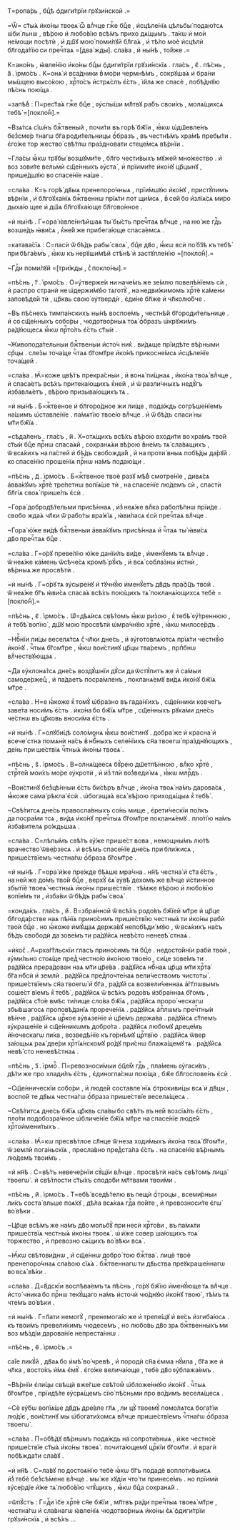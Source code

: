 Т=ропа́рь , бцⷣѣ ѻ҆диги́трїи грꙋзи́нской .=

=Ѿ= ст҃ы́ѧ и҆ко́ны твоеѧ̀ ѽ влⷣчце гжⷭ҇е бцⷣе , и҆сцѣле́нїѧ цѣльбы̀ подаю́тсѧ ѡ҆би́ льнѡ , вѣ́рою и҆ любо́вїю всѣ́мъ прихо дѧ́щымъ . та́кѡ и҆ моѝ не́мощи посѣтѝ , и҆ дш҃ꙋ мою̀ поми́лꙋй бл҃га́ѧ , и҆ тѣ́ло моѐ и҆сцѣлѝ бл҃года́тїю си пречⷭ҇таѧ =[два́ жды]. сла́ва , и҆ ны́нѣ , то́йже .=

К=ано́нъ , ꙗ҆вле́нїю и҆ко́ны бцⷣы ѻ҆диги́трїи грꙋзи́нскїѧ . гла́съ , є҃ . пѣ́снь , а҃ . і҆рмо́съ . К=онѧ̀ и҆ вса́дники в̾ мо́ри чермнѣ́мъ , сокрꙋша́ѧ и҆ бра́ни мы́шцею высо́кою , хрⷭ҇то́съ и҆стрѧ́слъ є҆́сть , і҆и҃лѧ же спасѐ , побѣ́днꙋю пѣ́снь пою́ща .

=запѣ́в̾ : П=рест҃а́ѧ гжⷭ҇е бцⷣе , ᲂу҆слы́ши мл҃твꙋ ра́бъ свои́хъ , молѧ́щихсѧ тебѣ̀ =[покло́н̾].=

~Взѧ́тсѧ сїѡ́нъ бжⷭ҇твеный , почи́ти въ горѣ̀ бж҃їи , ꙗ҆́кѡ ѡ҆дш҃евле́нъ без̾сме́р тнагѡ бг҃а роди́тельницы ѻ҆́бразъ , въ честнѣ́мъ хра́мѣ пребы́ти . є҆го́же тор жество̀ свѣ́тлѡ пра́здновати стеце́мсѧ вѣ́рнїи .

~Гла́сы ꙗ҆́кѡ трꙋбы̀ возшꙋми́те , бл҃го чести́выхъ мꙋже́й мно́жество . и҆ воз зови́те вельмѝ сщ҃е́нныхъ ᲂу҆ста̀ , и҆ прїими́те и҆ко́нꙋ цр҃цынꙋ , прише́дшꙋю во спасе́нїе на́ше .

=сла́ва . К=ъ горѣ̀ дв҃ыѧ пренепоро́чныѧ , прїи́мшꙋю и҆ко́нꙋ , пристꙋ́пимъ вѣ́рнїи , и҆ бл҃гоꙋха́нїѧ бжⷭ҇твеннѡ прїѧ́ти пот щи́мсѧ , в̾ се́й бо и҆злїѧ́сѧ ми́ро дыха́ю щее и҆ дш҃ѧ бл҃гоꙋха́юще бл҃гово́нное .

=и҆ ны́нѣ . Г=ора̀ ꙗ҆вле́ннѣйшаѧ ты̀ бы́сть пречⷭ҇таѧ влⷣчце , на ню́ же гдⷭ҇ь возше́дъ ꙗ҆ви́сѧ , к̾не́й же прибега́юще спаса́емсѧ .

=катава́сїѧ : С=пасѝ ѿ бѣ́дъ рабы̀ своѧ̀ , бцⷣе дв҃о , ꙗ҆́кѡ всѝ по́ бз҃ѣ къ тебѣ̀ при бѣга́емъ , ꙗ҆́кѡ къ нерꙋши́мѣй стѣнѣ̀ и҆ застꙋпле́нїю =[покло́н̾].=

~Гдⷭ҇и поми́лꙋй =[три́жды , с̾ покло́ны].=

=пѣ́снь , г҃ . і҆рмо́съ . О=у҆тверже́и ни наче́мъ же зе́млю повелѣ́нїемъ сѝ , и҆ распро странѝ не ѡ҆держи́мꙋю тѧготꙋ̀ , на недви́жимомъ хрⷭ҇тѐ ка́мени заповѣде́й тѝ , цр҃квь свою̀ ᲂу҆твердѝ , є҆ди́не бл҃же и҆ чл҃колю́бче .

~Въ пѣ́снехъ тимпа́нскихъ ны́нѣ воспое́мъ , честнѣ́й бг҃ороди́тельнице . и҆ со сщ҃е́нныхъ собо́ры , чюдотво́рныѧ тоѧ̀ ѻ҆́бразъ ѡ҆крꙋжи́мъ ра́дꙋющесѧ ꙗ҆́кѡ прⷭ҇то́лъ є҆́сть ст҃ы́и .

~Живопода́тельныи бжⷭ҇твеныи и҆сто́ч ник̾ . ви́дѧще прїидѣ́те вѣ́рными срⷣцы . сле́зы точа́ще чⷭ҇таѧ бг҃омт҃ре и҆ко́нѣ прикосне́мсѧ и҆сцѣле́нїе точа́щей .

=сла́ва . Ꙗ҆́=коже цвѣ́тъ прекра́сныи , и҆ вонѧ̀ пи́щнаѧ , и҆ко́на твоѧ̀ влⷣчце , и҆ спаса́етъ всѣ́хъ притека́ющихъ к̾не́й , и҆ ѿ разли́чныхъ недꙋ́гъ и҆збавлѧ́етъ , вѣ́рою призыва́ющихъ тѧ .

=и҆ ны́нѣ . Б=жⷭ҇твеное и҆ бл҃горо́дное жи ли́ще , пода́ждь согрѣше́нїемъ на́шимъ ѡ҆ставле́нїе . па́мѧтїю твое́ю влⷣчце . и҆ ѿ бѣ́дъ спаси́ ны мт҃и бж҃їѧ .

=сѣда́ленъ . гла́съ , и҃ . Х=отѧ́щихъ всѣ́хъ вѣ́рою входи́ти во хра́мъ тво́й ст҃ы́и бцⷣе прⷭ҇нѡ спаса́ѧй , сохранѧ́ѧи вѣ́рою в̾не́мъ тѧ̀ сла́вѧщихъ , ѿ всѧ́кихъ на па́стей и҆ бѣ́дъ свобожда́й , и҆ на проти́ вныѧ побѣ́ды да́рꙋй . ко спасе́нїю проше́нїѧ прⷭ҇нѡ на́мъ подаю́щи .

=пѣ́снь , д҃ . і҆рмо́съ . Б=жⷭ҇твеное твоѐ разꙋ мѣ́в̾ смотре́нїе , дивѧ́сѧ а҆вва́кꙋмъ хрⷭ҇тѐ тре́петнѡ вопїѧ́ше тѝ , на спасе́нїе лю́демъ сѝ , спастѝ бл҃гі́ѧ своѧ̀ прише́лъ є҆сѝ .

~Гора̀ добродѣ́тельми присѣ́ннаѧ , и҆з̾ неѧ́же влⷣка раболѣ́пнѡ прїи́де . свобо жда́ѧ чл҃ки ѿ рабо́ты вра́жїѧ , ꙗ҆ви́ласѧ є҆сѝ пречⷭ҇таѧ влⷣчце .

~Гора̀ ю҆́же ви́дѣ бжⷭ҇твеныи а҆вва́кꙋмъ присѣ́ннаѧ и҆ чⷭ҇таѧ ты̀ ꙗ҆ви́сѧ дв҃о пречⷭ҇таѧ бцⷣе .

=сла́ва . Г=о́рꙋ преве́лїю ю҆́же данїи́лъ ви́де , и҆менꙋ́емъ тѧ влⷣчце . ѿ неѧ́же ка́мень ѿсѣче́сѧ кромѣ̀ рꙋ́къ , и҆ всѧ̀ собла́зны и҆стнѝ , вѣ́рныѧ же просвѣтѝ .

=и҆ ны́нѣ . Г=о́рꙋ тѧ ᲂу҆сыре́нꙋ и҆ тꙋчнꙋ́ю и҆менꙋ́етъ дв҃дъ пра́ѻ҆ц҃ъ твой . ѿ неѧ́же бг҃ъ ꙗ҆ви́сѧ спаса́ѧ всѣ́хъ пою́щихъ тѧ̀ покланѧ́ющихсѧ тебѐ =[покло́н̾].=

=пѣ́снь , є҃ . і҆рмо́съ . Ѡ҆=дѣѧ́исѧ свѣ́томъ ꙗ҆́кѡ ри́зою , к̾ тебѣ̀ ᲂу҆́треннюю , и҆ тебѣ̀ вопїю̀ , дш҃ꙋ мою̀ просвѣтѝ ѡ҆мра́чнꙋю хрⷭ҇тѐ , ꙗ҆́кѡ милосе́рдъ .

~Нбⷭ҇нїи ли́цы веселѧ́тсѧ с̾ чл҃ки дне́сь , и҆ ᲂу҆готовлѧ́ютсѧ прїѧ́ти честнꙋ́ю и҆ко́нꙋ . чⷭ҇тыѧ бг҃омт҃ре , ꙗ҆́кѡ вои́стинꙋ цр҃цы тва́ремъ , прпⷣбнѡ влⷣчествꙋющаѧ .

~Да ᲂу҆клонѧ́тсѧ дне́сь воздꙋ́шнїи дꙋ́си да ѿстꙋ́питъ же и҆ са́мыи самоде́ржец̾ , и҆ па́даетъ посра́мленъ , покланѧ́емꙋ ви́дѧ и҆ко́нꙋ бж҃їѧ мт҃ре .

=сла́ва . Н=е ꙗ҆́коже к̾ томꙋ̀ ѡ҆бра́зно въ гада́нїихъ , сщ҃е́нники ковче́гъ заве́та носи́мъ є҆́сть . и҆ко́на бо бж҃їѧ мт҃ре , сщ҃е́нныхъ рꙋка́ми дне́сь че́стнѡ въ цр҃ковь вноси́ма є҆́сть .

=и҆ ны́нѣ . Г=олꙋби́цѣ соло́монѧ ꙗ҆́кѡ вои́стинꙋ . добра́ же и҆ красна̀ и҆ всече́ стна помѧнѝ на́съ в̾ нбⷭ҇ныхъ селе́нїихъ сн҃а твоегѡ̀ пра́зднꙋющихъ , де́нь при ше́ствїѧ чⷭ҇тны́ѧ и҆ко́ны твоеѧ̀ .

=пѣ́снь , ѕ҃ . і҆рмо́съ . В=олнѧ́щеесѧ бꙋ́рею дш҃етлѣ́нною , влⷣко хрⷭ҇тѐ , стрⷭ҇те́й мои́хъ мо́ре ᲂу҆кротѝ , и҆ и҆з̾ тлѝ воз̾веди́ мѧ , ꙗ҆́кѡ млрⷭ҇дъ .

~Вои́стинꙋ без̾цѣ́нныи є҆́сть би́сѣръ влⷣчце , и҆ко́на твоѧ̀ на́мъ дарова́сѧ , ꙗ҆́коже сама̀ рѣкла̀ є҆сѝ . ѡ҆богаща́ѧ всѧ̀ вѣ́рою приходѧ́щыѧ к̾ тебѣ̀ .

~Свѣ́титсѧ дне́сь правосла́вныхъ со́нь мище , є҆рети́ческїи по́лкъ да посра́ми тсѧ , ви́дѧ и҆ко́нꙋ пречⷭ҇тыѧ бг҃омт҃ре покланѧ́емꙋ . пло́тїю на́мъ и҆зба́вителѧ ро́ждьшаѧ .

=сла́ва . С=лѣпы́мъ свѣ́тъ ᲂу҆́же прише́ст вова , немощны́мъ лю́тѣ врачество̀ ѿве́рзесѧ . и҆ всѣ́мъ спасе́нїе дне́сь при бли́жисѧ , прише́ствїемъ честна́гѡ ѻ҆́браза бг҃омт҃ре .

=и҆ ны́нѣ . Г=ора̀ и҆́же пре́жде бѣ́ѧше мра́чна . нн҃ѣ честна̀ и҆ ст҃а є҆́сть , на не́й же до́мъ тво́й бцⷣе , верхꙋ̀ є҆ѧ̀ ᲂу҆вѣ́ дехомъ же влⷣчце и҆́стинное збытїѐ твоеѧ̀ честны́ѧ и҆ко́ны прише́ствїе . тѣ́мже вѣ́рою и҆ любо́вїю вопїе́мъ ти , и҆зба́ви ѿ бѣ́дъ рабы̀ своѧ̀ .

=конда́къ . гла́съ , и҃ . В=збра́нной ѿ всѣ́хъ родо́въ бж҃їей мт҃ре и҆ цр҃це бл҃года́рстве наѧ пѣ́нїѧ прино́симъ прише́ствїю честны́ѧ ти и҆ко́ны рабѝ твоѝ бцⷣе . но ꙗ҆́коже и҆мꙋ́щаѧ держа́вꙋ непобѣди́ мꙋю , ѿ всѧ́кихъ на́съ бѣ́дъ свободѝ да зове́мъ ти ра́дꙋйсѧ невѣ́сто неневѣ́ стнаѧ .

=и҆́кос̾ . А҆=рха́гг҃льскїи гласъ прино́симъ тѝ бцⷣе . недосто́йнїи рабѝ твоѝ , ᲂу҆ми́льно стоѧ́ще пред̾ честно́ю и҆ко́ною твое́ю . си́це зове́мъ ти . ра́дꙋйсѧ прера́дован наѧ мт҃и цр҃е́ва . ра́дꙋйсѧ нбⷭ҇наѧ цр҃ца мт҃и хрⷭ҇та̀ бг҃а нб҃сѝ и҆ землѝ . ра́дꙋйсѧ пред̾почте́наѧ вели́чествомъ чистоты̀ . прише́ствїемъ сн҃а твоегѡ̀ и҆ бг҃а , ра́дꙋй сѧ возвели́ченнаѧ а҆́гг҃лѡвымъ соше́ст вїемъ к̾ тебѣ̀ , ра́дꙋйсѧ ѿ всѣ́хъ родо́въ и҆збра́ннаѧ бг҃омъ , ра́дꙋйсѧ ст҃о́е вмѣс ти́лище сло́ва бж҃їѧ , ра́дꙋйсѧ проро́ ческагѡ збы́вшагосѧ проповѣ́данїѧ прорече́нїѧ . ра́дꙋйсѧ а҆пⷭ҇лѡмъ пречⷭ҇тны́и вѣ́нче , ра́дꙋйсѧ црⷭ҇кое ᲂу҆вѧзе́нїе и҆ цр҃е́мъ держа́ва . ра́дꙋйсѧ ст҃лемъ ᲂу҆краше́нїе и҆ сщ҃е́нникѡмъ добро́та . ра́дꙋйсѧ любомꙋ дреце́мъ и҆́ноческагѡ ли́ка , возведѣ́нїе къ го́рнѣмꙋ црⷭ҇твїю . ра́дꙋйсѧ ѿвер за́ющыѧ раѧ̀ две́ри хрⷭ҇тїѧ́нскомꙋ ро́дꙋ при́снѡ блажа́щемꙋ тѧ . ра́дꙋйсѧ невѣ́ сто неневѣ́стнаѧ .

=пѣ́снь , з҃ . і҆рмоⷭ҇ . П=ревозноси́мыи ѻ҆ц҃е́м̾ гдⷭ҇ь , пла́мень ᲂу҆гаси́въ , дѣ́ти же про хлади́лъ є҆́сть , є҆диногла́снѡ пою́ща , бж҃е бл҃гослове́нъ є҆сѝ .

~Сщ҃е́нническїи собо́ри , и҆ люде́й составле́ нїѧ ѻ҆трокиви́цы всѧ̀ и҆ дв҃цы , воспо́й те дв҃ыѧ честна́гѡ ѻ҆́браза прише́ствїе веселѧ́щесѧ .

~Свѣ́титсѧ дне́сь бж҃їѧ цр҃квь сла́вы бо свѣ́тъ въ не́й возсїѧ́лъ є҆́сть , пло́ти подобозра́чное ѡ҆бличе́нїе бж҃їѧ мт҃ре на спасе́нїе люде́й хрⷭ҇тои҆мени́тыхъ .

=сла́ва . Ꙗ҆́=кѡ пресвѣ́тлое сл҃нце ѿ неза ходи́мыхъ и҆ко́на твоѧ̀ бг҃омт҃и , ѿ землѝ пога́ньскїѧ , пресла́вно пред̾ста́ла є҆́сть . на спасе́нїе вѣ́рнымъ лю́демъ твои́мъ .

=и҆ нн҃ѣ . С=вѣ́тъ невече́рнїи сꙋ́щїи влⷣчце . просвѣтѝ на́съ свѣ́томъ лица̀ твоегѡ̀ . и҆ свѣ́тлости ст҃ы́хъ сподо́би мл҃твами твои́ми .

=пѣ́снь , и҃ . і҆рмо́съ . Т=ебѣ̀ вседѣ́телю въ пещѝ ѻ҆́троцы , всеми́рныи ли́къ соста́ вльше поѧ́хꙋ , дѣ́ла всѧ́каѧ гдⷭ҇а по́йте , и҆ превозноси́те є҆гѡ̀ во́ вѣки .

~Цр҃це всѣ́мъ же на́мъ дв҃о мольбꙋ̀ при несѝ хрⷭ҇то́ви , въ па́мѧти прише́ствїѧ честны́ѧ и҆ко́ны твоеѧ̀ . ѡ҆ и҆́же совер ша́ющихъ тоѧ̀ торжество̀ , и҆ превозно сѧ́щихъ во́ вѣки всѧ̀ .

~Ꙗ҆́кѡ свѣтови́днѡ , и҆ сщ҃е́ннѡ добро́ тою бжⷭ҇тва̀ . лицѐ твоѐ пренепоро́чнаѧ сла́вою сїѧ́ѧ . бжⷭ҇твеннагѡ ти дв҃ьства преꙋкраше́ннагѡ во всѧ̀ вѣ́ки .

=сла́ва . Д=в҃дскїи воспѣва́емъ тѧ пѣ́снь , го́рꙋ бж҃їю и҆менꙋ́юще тѧ влⷣчце . и҆сто́ чника бо прⷭ҇нѡ текꙋ́щаго на́мъ и҆сточѝ чю́днꙋю и҆ко́нꙋ твою̀ , тѣ́мъ тѧ чте́мъ во́ вѣки .

=и҆ ны́нѣ . Г=л҃ати немогꙋ̀ , пренемога́ю же и҆ трепе́щꙋ и҆ ве́сь и҆згиба́юсѧ . къ твои́мъ превели́кимъ чюдесе́мъ , но любо́вь дв҃о зрѧ бжⷭ҇твенныхъ ми воз мѣ́здїи дарова́нїе непреста́ннѡ .

=пѣ́снь , ѳ҃ . і҆рмо́съ .=

са́їе ликꙋ́й , дв҃аѧ бо и҆мѣ̀ во́ чревѣ , и҆ породѝ сн҃а є҆мма нꙋ́ила , бг҃а же и҆ чл҃ка , восто́къ и҆́мѧ є҆мꙋ̀ . є҆го́же велича́юще , тебѐ дв҃о ᲂу҆блажа́емъ .

~Вѣ́рнїи є҆ли́цы свѣщѝ вже́гше свѣ́том̾ ѡ҆бложе́ннꙋю и҆ко́нꙋ . чⷭ҇тыѧ бг҃омт҃ре , прїидѣ́те ᲂу҆срѧ́щемъ сїю̀ пѣ́сньми про во́димъ веселѧ́щесѧ .

~Сѐ ᲂу҆́бѡ вопїѧ́ше дв҃дъ дре́вле гл҃ѧ , ли цꙋ̀ твоемꙋ̀ помо́лѧтсѧ бога́тїи лю́дїє , вои́стинꙋ мы ѡ҆богати́хомсѧ влⷣчце прише́ствїемъ чⷭ҇тна́гѡ ѻ҆́браза твоегѡ̀ .

=сла́ва . П=обѣ́дꙋ вѣ́рнымъ пода́ждь на сопроти́вныѧ , и҆́же честно́е прише́ствїе ст҃ы́ѧ и҆ко́ны твоеѧ̀ . почита́ющемꙋ црⷭ҇кїи бг҃омт҃и . и҆ врагѝ побѣжда́ти сла́вꙋ .

=и҆ нн҃ѣ . С=ла́вꙋ по достоѧ́нїю тебѐ ꙗ҆́кѡ бг҃ъ подадѐ воплоти́выисѧ и҆з̾ тебѐ без̾сѣ́мене влⷣчце . мы́ же хꙋді́и что́ ти принесе́мъ . но прїимѝ ᲂу҆се́рдїе и҆́же тѧ̀ любо́вїю чтꙋ́щихъ , ꙗ҆́кѡ бцⷣа сохранѧ́й .

=ѿпꙋ́стъ : Г=дⷭ҇и і҆с҃е хрⷭ҇тѐ сн҃е бж҃їи , мл҃твъ ра́ди пречⷭ҇тыѧ твоеѧ̀ мт҃ре , честна́гѡ и҆ сла́внагѡ ꙗ҆вле́нїѧ чюдотво́рныѧ и҆ко́ны є҆ѧ̀ ѻ҆диги́трїи грꙋзи́нскїѧ , и҆ всѣ́хъ ...

